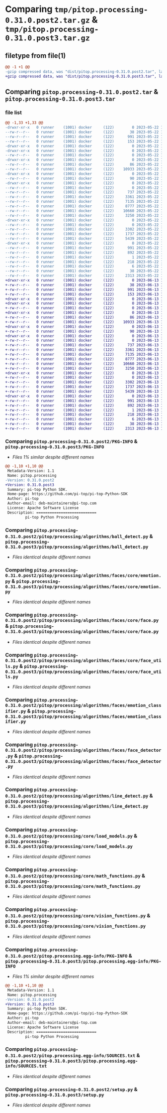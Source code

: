 # Comparing `tmp/pitop.processing-0.31.0.post2.tar.gz` & `tmp/pitop.processing-0.31.0.post3.tar.gz`

## filetype from file(1)

```diff
@@ -1 +1 @@
-gzip compressed data, was "dist/pitop.processing-0.31.0.post2.tar", last modified: Mon May 22 19:13:13 2023, max compression
+gzip compressed data, was "dist/pitop.processing-0.31.0.post3.tar", last modified: Tue Jun 13 16:41:55 2023, max compression
```

## Comparing `pitop.processing-0.31.0.post2.tar` & `pitop.processing-0.31.0.post3.tar`

### file list

```diff
@@ -1,33 +1,33 @@
-drwxr-xr-x   0 runner    (1001) docker     (122)        0 2023-05-22 19:13:13.000000 pitop.processing-0.31.0.post2/
--rw-r--r--   0 runner    (1001) docker     (122)       38 2023-05-22 19:12:55.000000 pitop.processing-0.31.0.post2/MANIFEST.in
--rw-r--r--   0 runner    (1001) docker     (122)      991 2023-05-22 19:13:13.000000 pitop.processing-0.31.0.post2/PKG-INFO
--rw-r--r--   0 runner    (1001) docker     (122)      153 2023-05-22 19:12:55.000000 pitop.processing-0.31.0.post2/README.rst
-drwxr-xr-x   0 runner    (1001) docker     (122)        0 2023-05-22 19:13:13.000000 pitop.processing-0.31.0.post2/pitop/
-drwxr-xr-x   0 runner    (1001) docker     (122)        0 2023-05-22 19:13:13.000000 pitop.processing-0.31.0.post2/pitop/processing/
--rw-r--r--   0 runner    (1001) docker     (122)        0 2023-05-22 19:12:55.000000 pitop.processing-0.31.0.post2/pitop/processing/__init__.py
-drwxr-xr-x   0 runner    (1001) docker     (122)        0 2023-05-22 19:13:13.000000 pitop.processing-0.31.0.post2/pitop/processing/algorithms/
--rw-r--r--   0 runner    (1001) docker     (122)       86 2023-05-22 19:12:55.000000 pitop.processing-0.31.0.post2/pitop/processing/algorithms/__init__.py
--rw-r--r--   0 runner    (1001) docker     (122)    10933 2023-05-22 19:12:55.000000 pitop.processing-0.31.0.post2/pitop/processing/algorithms/ball_detect.py
-drwxr-xr-x   0 runner    (1001) docker     (122)        0 2023-05-22 19:13:13.000000 pitop.processing-0.31.0.post2/pitop/processing/algorithms/faces/
--rw-r--r--   0 runner    (1001) docker     (122)       90 2023-05-22 19:12:55.000000 pitop.processing-0.31.0.post2/pitop/processing/algorithms/faces/__init__.py
-drwxr-xr-x   0 runner    (1001) docker     (122)        0 2023-05-22 19:13:13.000000 pitop.processing-0.31.0.post2/pitop/processing/algorithms/faces/core/
--rw-r--r--   0 runner    (1001) docker     (122)        0 2023-05-22 19:12:55.000000 pitop.processing-0.31.0.post2/pitop/processing/algorithms/faces/core/__init__.py
--rw-r--r--   0 runner    (1001) docker     (122)      737 2023-05-22 19:12:55.000000 pitop.processing-0.31.0.post2/pitop/processing/algorithms/faces/core/emotion.py
--rw-r--r--   0 runner    (1001) docker     (122)     3361 2023-05-22 19:12:55.000000 pitop.processing-0.31.0.post2/pitop/processing/algorithms/faces/core/face.py
--rw-r--r--   0 runner    (1001) docker     (122)     7135 2023-05-22 19:12:55.000000 pitop.processing-0.31.0.post2/pitop/processing/algorithms/faces/core/face_utils.py
--rw-r--r--   0 runner    (1001) docker     (122)     8777 2023-05-22 19:12:55.000000 pitop.processing-0.31.0.post2/pitop/processing/algorithms/faces/emotion_classifier.py
--rw-r--r--   0 runner    (1001) docker     (122)    10660 2023-05-22 19:12:55.000000 pitop.processing-0.31.0.post2/pitop/processing/algorithms/faces/face_detector.py
--rw-r--r--   0 runner    (1001) docker     (122)     3250 2023-05-22 19:12:55.000000 pitop.processing-0.31.0.post2/pitop/processing/algorithms/line_detect.py
-drwxr-xr-x   0 runner    (1001) docker     (122)        0 2023-05-22 19:13:13.000000 pitop.processing-0.31.0.post2/pitop/processing/core/
--rw-r--r--   0 runner    (1001) docker     (122)        0 2023-05-22 19:12:55.000000 pitop.processing-0.31.0.post2/pitop/processing/core/__init__.py
--rw-r--r--   0 runner    (1001) docker     (122)     3302 2023-05-22 19:12:55.000000 pitop.processing-0.31.0.post2/pitop/processing/core/load_models.py
--rw-r--r--   0 runner    (1001) docker     (122)     1737 2023-05-22 19:12:55.000000 pitop.processing-0.31.0.post2/pitop/processing/core/math_functions.py
--rw-r--r--   0 runner    (1001) docker     (122)     5439 2023-05-22 19:12:55.000000 pitop.processing-0.31.0.post2/pitop/processing/core/vision_functions.py
-drwxr-xr-x   0 runner    (1001) docker     (122)        0 2023-05-22 19:13:13.000000 pitop.processing-0.31.0.post2/pitop.processing.egg-info/
--rw-r--r--   0 runner    (1001) docker     (122)      991 2023-05-22 19:13:13.000000 pitop.processing-0.31.0.post2/pitop.processing.egg-info/PKG-INFO
--rw-r--r--   0 runner    (1001) docker     (122)      892 2023-05-22 19:13:13.000000 pitop.processing-0.31.0.post2/pitop.processing.egg-info/SOURCES.txt
--rw-r--r--   0 runner    (1001) docker     (122)        1 2023-05-22 19:13:13.000000 pitop.processing-0.31.0.post2/pitop.processing.egg-info/dependency_links.txt
--rw-r--r--   0 runner    (1001) docker     (122)      218 2023-05-22 19:13:13.000000 pitop.processing-0.31.0.post2/pitop.processing.egg-info/requires.txt
--rw-r--r--   0 runner    (1001) docker     (122)        6 2023-05-22 19:13:13.000000 pitop.processing-0.31.0.post2/pitop.processing.egg-info/top_level.txt
--rw-r--r--   0 runner    (1001) docker     (122)       38 2023-05-22 19:13:13.000000 pitop.processing-0.31.0.post2/setup.cfg
--rw-r--r--   0 runner    (1001) docker     (122)     2313 2023-05-22 19:12:55.000000 pitop.processing-0.31.0.post2/setup.py
+drwxr-xr-x   0 runner    (1001) docker     (122)        0 2023-06-13 16:41:55.000000 pitop.processing-0.31.0.post3/
+-rw-r--r--   0 runner    (1001) docker     (122)       38 2023-06-13 16:41:37.000000 pitop.processing-0.31.0.post3/MANIFEST.in
+-rw-r--r--   0 runner    (1001) docker     (122)      991 2023-06-13 16:41:55.000000 pitop.processing-0.31.0.post3/PKG-INFO
+-rw-r--r--   0 runner    (1001) docker     (122)      153 2023-06-13 16:41:37.000000 pitop.processing-0.31.0.post3/README.rst
+drwxr-xr-x   0 runner    (1001) docker     (122)        0 2023-06-13 16:41:55.000000 pitop.processing-0.31.0.post3/pitop/
+drwxr-xr-x   0 runner    (1001) docker     (122)        0 2023-06-13 16:41:55.000000 pitop.processing-0.31.0.post3/pitop/processing/
+-rw-r--r--   0 runner    (1001) docker     (122)        0 2023-06-13 16:41:37.000000 pitop.processing-0.31.0.post3/pitop/processing/__init__.py
+drwxr-xr-x   0 runner    (1001) docker     (122)        0 2023-06-13 16:41:55.000000 pitop.processing-0.31.0.post3/pitop/processing/algorithms/
+-rw-r--r--   0 runner    (1001) docker     (122)       86 2023-06-13 16:41:37.000000 pitop.processing-0.31.0.post3/pitop/processing/algorithms/__init__.py
+-rw-r--r--   0 runner    (1001) docker     (122)    10933 2023-06-13 16:41:37.000000 pitop.processing-0.31.0.post3/pitop/processing/algorithms/ball_detect.py
+drwxr-xr-x   0 runner    (1001) docker     (122)        0 2023-06-13 16:41:55.000000 pitop.processing-0.31.0.post3/pitop/processing/algorithms/faces/
+-rw-r--r--   0 runner    (1001) docker     (122)       90 2023-06-13 16:41:37.000000 pitop.processing-0.31.0.post3/pitop/processing/algorithms/faces/__init__.py
+drwxr-xr-x   0 runner    (1001) docker     (122)        0 2023-06-13 16:41:55.000000 pitop.processing-0.31.0.post3/pitop/processing/algorithms/faces/core/
+-rw-r--r--   0 runner    (1001) docker     (122)        0 2023-06-13 16:41:37.000000 pitop.processing-0.31.0.post3/pitop/processing/algorithms/faces/core/__init__.py
+-rw-r--r--   0 runner    (1001) docker     (122)      737 2023-06-13 16:41:37.000000 pitop.processing-0.31.0.post3/pitop/processing/algorithms/faces/core/emotion.py
+-rw-r--r--   0 runner    (1001) docker     (122)     3361 2023-06-13 16:41:37.000000 pitop.processing-0.31.0.post3/pitop/processing/algorithms/faces/core/face.py
+-rw-r--r--   0 runner    (1001) docker     (122)     7135 2023-06-13 16:41:37.000000 pitop.processing-0.31.0.post3/pitop/processing/algorithms/faces/core/face_utils.py
+-rw-r--r--   0 runner    (1001) docker     (122)     8777 2023-06-13 16:41:37.000000 pitop.processing-0.31.0.post3/pitop/processing/algorithms/faces/emotion_classifier.py
+-rw-r--r--   0 runner    (1001) docker     (122)    10660 2023-06-13 16:41:37.000000 pitop.processing-0.31.0.post3/pitop/processing/algorithms/faces/face_detector.py
+-rw-r--r--   0 runner    (1001) docker     (122)     3250 2023-06-13 16:41:37.000000 pitop.processing-0.31.0.post3/pitop/processing/algorithms/line_detect.py
+drwxr-xr-x   0 runner    (1001) docker     (122)        0 2023-06-13 16:41:55.000000 pitop.processing-0.31.0.post3/pitop/processing/core/
+-rw-r--r--   0 runner    (1001) docker     (122)        0 2023-06-13 16:41:37.000000 pitop.processing-0.31.0.post3/pitop/processing/core/__init__.py
+-rw-r--r--   0 runner    (1001) docker     (122)     3302 2023-06-13 16:41:37.000000 pitop.processing-0.31.0.post3/pitop/processing/core/load_models.py
+-rw-r--r--   0 runner    (1001) docker     (122)     1737 2023-06-13 16:41:37.000000 pitop.processing-0.31.0.post3/pitop/processing/core/math_functions.py
+-rw-r--r--   0 runner    (1001) docker     (122)     5439 2023-06-13 16:41:37.000000 pitop.processing-0.31.0.post3/pitop/processing/core/vision_functions.py
+drwxr-xr-x   0 runner    (1001) docker     (122)        0 2023-06-13 16:41:55.000000 pitop.processing-0.31.0.post3/pitop.processing.egg-info/
+-rw-r--r--   0 runner    (1001) docker     (122)      991 2023-06-13 16:41:55.000000 pitop.processing-0.31.0.post3/pitop.processing.egg-info/PKG-INFO
+-rw-r--r--   0 runner    (1001) docker     (122)      892 2023-06-13 16:41:55.000000 pitop.processing-0.31.0.post3/pitop.processing.egg-info/SOURCES.txt
+-rw-r--r--   0 runner    (1001) docker     (122)        1 2023-06-13 16:41:55.000000 pitop.processing-0.31.0.post3/pitop.processing.egg-info/dependency_links.txt
+-rw-r--r--   0 runner    (1001) docker     (122)      218 2023-06-13 16:41:55.000000 pitop.processing-0.31.0.post3/pitop.processing.egg-info/requires.txt
+-rw-r--r--   0 runner    (1001) docker     (122)        6 2023-06-13 16:41:55.000000 pitop.processing-0.31.0.post3/pitop.processing.egg-info/top_level.txt
+-rw-r--r--   0 runner    (1001) docker     (122)       38 2023-06-13 16:41:55.000000 pitop.processing-0.31.0.post3/setup.cfg
+-rw-r--r--   0 runner    (1001) docker     (122)     2313 2023-06-13 16:41:37.000000 pitop.processing-0.31.0.post3/setup.py
```

### Comparing `pitop.processing-0.31.0.post2/PKG-INFO` & `pitop.processing-0.31.0.post3/PKG-INFO`

 * *Files 1% similar despite different names*

```diff
@@ -1,10 +1,10 @@
 Metadata-Version: 1.1
 Name: pitop.processing
-Version: 0.31.0.post2
+Version: 0.31.0.post3
 Summary: pi-top Python SDK.
 Home-page: https://github.com/pi-top/pi-top-Python-SDK
 Author: pi-top
 Author-email: deb-maintainers@pi-top.com
 License: Apache Software License
 Description: ===========================
         pi-top Python Processing
```

### Comparing `pitop.processing-0.31.0.post2/pitop/processing/algorithms/ball_detect.py` & `pitop.processing-0.31.0.post3/pitop/processing/algorithms/ball_detect.py`

 * *Files identical despite different names*

### Comparing `pitop.processing-0.31.0.post2/pitop/processing/algorithms/faces/core/emotion.py` & `pitop.processing-0.31.0.post3/pitop/processing/algorithms/faces/core/emotion.py`

 * *Files identical despite different names*

### Comparing `pitop.processing-0.31.0.post2/pitop/processing/algorithms/faces/core/face.py` & `pitop.processing-0.31.0.post3/pitop/processing/algorithms/faces/core/face.py`

 * *Files identical despite different names*

### Comparing `pitop.processing-0.31.0.post2/pitop/processing/algorithms/faces/core/face_utils.py` & `pitop.processing-0.31.0.post3/pitop/processing/algorithms/faces/core/face_utils.py`

 * *Files identical despite different names*

### Comparing `pitop.processing-0.31.0.post2/pitop/processing/algorithms/faces/emotion_classifier.py` & `pitop.processing-0.31.0.post3/pitop/processing/algorithms/faces/emotion_classifier.py`

 * *Files identical despite different names*

### Comparing `pitop.processing-0.31.0.post2/pitop/processing/algorithms/faces/face_detector.py` & `pitop.processing-0.31.0.post3/pitop/processing/algorithms/faces/face_detector.py`

 * *Files identical despite different names*

### Comparing `pitop.processing-0.31.0.post2/pitop/processing/algorithms/line_detect.py` & `pitop.processing-0.31.0.post3/pitop/processing/algorithms/line_detect.py`

 * *Files identical despite different names*

### Comparing `pitop.processing-0.31.0.post2/pitop/processing/core/load_models.py` & `pitop.processing-0.31.0.post3/pitop/processing/core/load_models.py`

 * *Files identical despite different names*

### Comparing `pitop.processing-0.31.0.post2/pitop/processing/core/math_functions.py` & `pitop.processing-0.31.0.post3/pitop/processing/core/math_functions.py`

 * *Files identical despite different names*

### Comparing `pitop.processing-0.31.0.post2/pitop/processing/core/vision_functions.py` & `pitop.processing-0.31.0.post3/pitop/processing/core/vision_functions.py`

 * *Files identical despite different names*

### Comparing `pitop.processing-0.31.0.post2/pitop.processing.egg-info/PKG-INFO` & `pitop.processing-0.31.0.post3/pitop.processing.egg-info/PKG-INFO`

 * *Files 1% similar despite different names*

```diff
@@ -1,10 +1,10 @@
 Metadata-Version: 1.1
 Name: pitop.processing
-Version: 0.31.0.post2
+Version: 0.31.0.post3
 Summary: pi-top Python SDK.
 Home-page: https://github.com/pi-top/pi-top-Python-SDK
 Author: pi-top
 Author-email: deb-maintainers@pi-top.com
 License: Apache Software License
 Description: ===========================
         pi-top Python Processing
```

### Comparing `pitop.processing-0.31.0.post2/pitop.processing.egg-info/SOURCES.txt` & `pitop.processing-0.31.0.post3/pitop.processing.egg-info/SOURCES.txt`

 * *Files identical despite different names*

### Comparing `pitop.processing-0.31.0.post2/setup.py` & `pitop.processing-0.31.0.post3/setup.py`

 * *Files identical despite different names*

